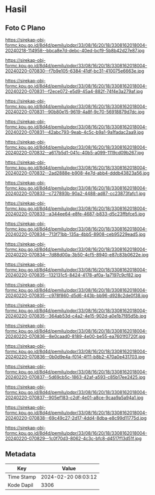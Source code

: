 # Hasil

## Foto C Plano

https://sirekap-obj-formc.kpu.go.id/8d4d/pemilu/pdpr/33/08/16/20/18/3308162018004-20240218-114958--bbca8e7d-debc-40ed-bcf9-5b8b42d27e87.jpg

https://sirekap-obj-formc.kpu.go.id/8d4d/pemilu/pdpr/33/08/16/20/18/3308162018004-20240220-070830--f7b9e105-6384-41df-bc31-410075e6663e.jpg

https://sirekap-obj-formc.kpu.go.id/8d4d/pemilu/pdpr/33/08/16/20/18/3308162018004-20240220-070831--f2ece072-e5d9-45a4-882f-74f4e3a279af.jpg

https://sirekap-obj-formc.kpu.go.id/8d4d/pemilu/pdpr/33/08/16/20/18/3308162018004-20240220-070831--90b80e15-9619-4a8f-9c70-56918879d7dc.jpg

https://sirekap-obj-formc.kpu.go.id/8d4d/pemilu/pdpr/33/08/16/20/18/3308162018004-20240220-070831--42abc793-9eab-4c5c-b9a1-9a1fadac2aa9.jpg

https://sirekap-obj-formc.kpu.go.id/8d4d/pemilu/pdpr/33/08/16/20/18/3308162018004-20240220-070832--a617b5d1-041c-40b5-a099-1119cd09b267.jpg

https://sirekap-obj-formc.kpu.go.id/8d4d/pemilu/pdpr/33/08/16/20/18/3308162018004-20240220-070832--2ad2888e-b908-4e7d-abb4-dddb43823a56.jpg

https://sirekap-obj-formc.kpu.go.id/8d4d/pemilu/pdpr/33/08/16/20/18/3308162018004-20240220-070833--c727893b-90a2-4488-ad87-cc23873fafc1.jpg

https://sirekap-obj-formc.kpu.go.id/8d4d/pemilu/pdpr/33/08/16/20/18/3308162018004-20240220-070833--a344ee64-e8fe-4687-b833-d5c23ffbfce5.jpg

https://sirekap-obj-formc.kpu.go.id/8d4d/pemilu/pdpr/33/08/16/20/18/3308162018004-20240220-070834--713f71bb-135a-4bb5-8908-ceb95229ead5.jpg

https://sirekap-obj-formc.kpu.go.id/8d4d/pemilu/pdpr/33/08/16/20/18/3308162018004-20240220-070834--7d88d00a-3b50-4cf5-8940-e87c83b0622e.jpg

https://sirekap-obj-formc.kpu.go.id/8d4d/pemilu/pdpr/33/08/16/20/18/3308162018004-20240220-070835--132131c5-8424-4178-af0a-1a7197c9cf82.jpg

https://sirekap-obj-formc.kpu.go.id/8d4d/pemilu/pdpr/33/08/16/20/18/3308162018004-20240220-070835--c978f860-d5d6-443b-bb96-d928c2de0f38.jpg

https://sirekap-obj-formc.kpu.go.id/8d4d/pemilu/pdpr/33/08/16/20/18/3308162018004-20240220-070835--364ab53d-c4a2-4e15-902d-a0e1b7f85d5b.jpg

https://sirekap-obj-formc.kpu.go.id/8d4d/pemilu/pdpr/33/08/16/20/18/3308162018004-20240220-070836--8e0caad0-8189-4e00-be55-ea7601f0720f.jpg

https://sirekap-obj-formc.kpu.go.id/8d4d/pemilu/pdpr/33/08/16/20/18/3308162018004-20240220-070836--0b0d9e4a-f014-4f11-b8b2-470a0e431703.jpg

https://sirekap-obj-formc.kpu.go.id/8d4d/pemilu/pdpr/33/08/16/20/18/3308162018004-20240220-070837--5d69cb5c-1863-42af-a593-c85b17ee2425.jpg

https://sirekap-obj-formc.kpu.go.id/8d4d/pemilu/pdpr/33/08/16/20/18/3308162018004-20240220-070837--905ef183-c2df-4e01-a8ce-9caa9a5a94a1.jpg

https://sirekap-obj-formc.kpu.go.id/8d4d/pemilu/pdpr/33/08/16/20/18/3308162018004-20240220-070838--69c49c27-2d17-4dd4-8dba-e8c99d11775d.jpg

https://sirekap-obj-formc.kpu.go.id/8d4d/pemilu/pdpr/33/08/16/20/18/3308162018004-20240220-070829--1c0f70d3-8062-4c3c-bfc8-d4517f13d51f.jpg


## Metadata

| Key        | Value               |
| ---------- | ------------------- |
| Time Stamp | 2024-02-20 08:03:12 |
| Kode Dapil | 3306                |



